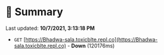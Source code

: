 # 📖 Summary
Last updated: **10/7/2021, 3:13:18 PM**

- `GET` [https://Bhadwa-sala.toxicblte.repl.co](https://Bhadwa-sala.toxicblte.repl.co) - **Down** (120176ms)
